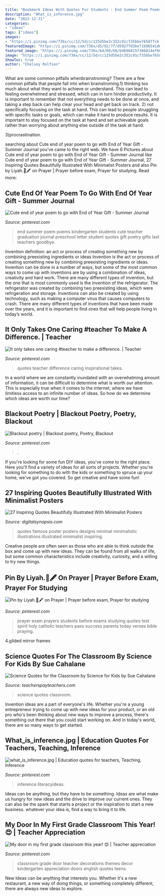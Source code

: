```yaml
---
title: "Bookmark Ideas With Quotes For Students : End Summer Poem Poems Kindergarten Students Cute Teacher Graduation Journal Preschool Letter Student Quotes Gift Poetry Gifts Last Teachers Goodbye"
description: "What_is_inference.jpg"
date: "2022-12-31"
categories:
- "ideas"
tags: ["ideas"]
images:
- "https://i.pinimg.com/736x/cc/12/5d/cc125d5be2c352c91cf35bbe7658ffcb.jpg"
featuredImage: "https://i.pinimg.com/736x/d5/92/7f/d5927fd3be71b96541d6716fdd092860.jpg"
featured_image: "https://i.pinimg.com/736x/bd/60/68/bd606815f366814ef00f373f95f0c84b.jpg"
image: "https://i.pinimg.com/736x/cc/12/5d/cc125d5be2c352c91cf35bbe7658ffcb.jpg"
ShowToc: true
author: "Chelsey Rolfson"
---
```



What are some common pitfalls whenbrainstroming?
There are a few common pitfalls that people fall into when brainstroming.1) thinking too much about what they want to achieve or understand. This can lead to feeling overwhelmed and stressed, which can in turn hinder productivity. It is important to remember that not everything needs to be done at once, and taking a step back can help clear your head and get back on track.
2) not specifically focusing on the task at hand. This can lead to people struggling with specific tasks or goals, which can make it hard to produce results. It is important to stay focused on the task at hand and set achievable goals rather than worrying about anything else outside of the task at hand.

3)procrastination.

	

		
searching about Cute end of year poem to go with End of Year Gift - Summer Journal you've came to the right web. We have 8 Pictures about Cute end of year poem to go with End of Year Gift - Summer Journal like Cute end of year poem to go with End of Year Gift - Summer Journal, 27 Inspiring Quotes Beautifully Illustrated With Minimalist Posters and also Pin by Liyah.🥀🖋 on Prayer | Prayer before exam, Prayer for studying. Read more:
		
    
## Cute End Of Year Poem To Go With End Of Year Gift - Summer Journal

<img loading=lazy src="https://i.pinimg.com/736x/48/3f/a9/483fa9ca99bde0a76a455df48933c19a--summer-journal-end-of-year.jpg" onerror="this.onerror=null;this.src='https://tse2.mm.bing.net/th?id=OIP.uO7BE9Mw3JthU5uo6uJIjAHaKX&amp;pid=15.1';" alt="Cute end of year poem to go with End of Year Gift - Summer Journal">

_Source: pinterest.com_

>end summer poem poems kindergarten students cute teacher graduation journal preschool letter student quotes gift poetry gifts last teachers goodbye. 

	

Invention definition: an act or process of creating something new by combining preexisting ingredients or ideas
Invention is the act or process of creating something new by combining preexisting ingredients or ideas. Invention can be done in a number of ways, but some of the most common ways to come up with inventions are by using a combination of ideas, creativity and hard work. There are many different types of invention, but the one that is most commonly used is the invention of the refrigerator. The refrigerator was created by combining two preexisting ideas, which were refrigeration and storage. Inventions can also be created by using technology, such as making a computer virus that causes computers to crash. There are many different types of inventions that have been made over the years, and it is important to find ones that will help people living in today’s world.

    
## It Only Takes One Caring #teacher To Make A Difference. | Teacher

<img loading=lazy src="https://i.pinimg.com/736x/bf/49/55/bf4955367f326622799c1a6b823a8660.jpg" onerror="this.onerror=null;this.src='https://tse1.mm.bing.net/th?id=OIP.GwI1HjPj7HMVOJPsihdsTgHaKh&amp;pid=15.1';" alt="It only takes one caring #teacher to make a difference. | Teacher">

_Source: pinterest.com_

>quotes teacher difference caring inspirational takes. 

	

In a world where we are constantly inundated with an overwhelming amount of information, it can be difficult to determine what is worth our attention. This is especially true when it comes to the internet, where we have limitless access to an infinite number of ideas. So how do we determine which ideas are worth our time?

    
## Blackout Poetry | Blackout Poetry, Poetry, Blackout

<img loading=lazy src="https://i.pinimg.com/736x/b4/34/86/b434867d18d90325c1b72479fca52cf2--blackout-poetry.jpg" onerror="this.onerror=null;this.src='https://tse2.mm.bing.net/th?id=OIP.IMX-7Oe_cTwTcO2CnY1dIgHaJ4&amp;pid=15.1';" alt="Blackout poetry | Blackout poetry, Poetry, Blackout">

_Source: pinterest.com_

>. 

	

If you're looking for some fun DIY ideas, you've come to the right place. Here you'll find a variety of ideas for all sorts of projects. Whether you're looking for something to do with the kids or something to spruce up your home, we've got you covered. So get creative and have some fun!

    
## 27 Inspiring Quotes Beautifully Illustrated With Minimalist Posters

<img loading=lazy src="https://digitalsynopsis.com/wp-content/uploads/2014/10/famous-quotes-illustrations-poster-minimalistic-designs-23.jpg" onerror="this.onerror=null;this.src='https://tse3.mm.bing.net/th?id=OIP.ugzNYbKnmVs5OO4-RBvcvgHaJ4&amp;pid=15.1';" alt="27 Inspiring Quotes Beautifully Illustrated With Minimalist Posters">

_Source: digitalsynopsis.com_

>quotes famous poster posters designs minimal minimalistic illustrations illustrated minimalist inspiring. 

	

Creative people are often seen as those who are able to think outside the box and come up with new ideas. They can be found from all walks of life, but some common characteristics include creativity, curiosity, and a willing to try new things.

    
## Pin By Liyah.🥀🖋 On Prayer | Prayer Before Exam, Prayer For Studying

<img loading=lazy src="https://i.pinimg.com/736x/bd/60/68/bd606815f366814ef00f373f95f0c84b.jpg" onerror="this.onerror=null;this.src='https://tse2.mm.bing.net/th?id=OIP.Xth_dNF4InNf4xrc5ceazwHaK1&amp;pid=15.1';" alt="Pin by Liyah.🥀🖋 on Prayer | Prayer before exam, Prayer for studying">

_Source: pinterest.com_

>prayer exam prayers students before exams studying quotes test spirit holy catholic teachers pass success parents today verses bible praying. 

	

4.gilded mirror frames

    
## Science Quotes For The Classroom By Science For Kids By Sue Cahalane

<img loading=lazy src="https://ecdn.teacherspayteachers.com/thumbitem/Science-Quotes-for-the-Classroom-1614149-1501147162/original-1614149-4.jpg" onerror="this.onerror=null;this.src='https://tse3.mm.bing.net/th?id=OIP.dpdnvF1zZMM3BnINCQnVHgAAAA&amp;pid=15.1';" alt="Science Quotes for the Classroom by Science for Kids by Sue Cahalane">

_Source: teacherspayteachers.com_

>science quotes classroom. 

	

Invention ideas are a part of everyone's life. Whether you're a young entrepreneur trying to come up with new ideas for your product, or an old pro who's been thinking about new ways to improve a process, there's something out there that you could start working on. And in today's world, there are so many ways to get started.

    
## What_is_inference.jpg | Education Quotes For Teachers, Teaching, Inference

<img loading=lazy src="https://i.pinimg.com/736x/d5/92/7f/d5927fd3be71b96541d6716fdd092860.jpg" onerror="this.onerror=null;this.src='https://tse2.mm.bing.net/th?id=OIP.ynH2u9RFAPjuTlx5vwAsAwHaJ3&amp;pid=15.1';" alt="what_is_inference.jpg | Education quotes for teachers, Teaching, Inference">

_Source: pinterest.com_

>inference literacyideas. 

	

Ideas can be anything, but they have to be something. Ideas are what make us hungry for new ideas and the drive to improve our current ones. They can also be the spark that starts a project or the inspiration to start a new business. whatever your idea is, find a way to bring it to life.

    
## My Door In My First Grade Classroom This Year! 😍 | Teacher Appreciation

<img loading=lazy src="https://i.pinimg.com/736x/cc/12/5d/cc125d5be2c352c91cf35bbe7658ffcb.jpg" onerror="this.onerror=null;this.src='https://tse1.mm.bing.net/th?id=OIP.59PV0IdwWJItcUgb573AKwHaJ3&amp;pid=15.1';" alt="My door in my first grade classroom this year! 😍 | Teacher appreciation">

_Source: pinterest.com_

>classroom grade door teacher decorations themes decor kindergarten appreciation doors english quotes teens. 

	

New Ideas can be anything that interests you. Whether it's a new restaurant, a new way of doing things, or something completely different, there are always new ideas to explore.


